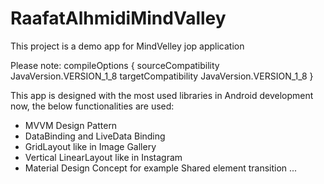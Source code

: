 # RaafatAlhmidiMindValley

This project is a demo app for MindVelley jop application

Please note: compileOptions {
        sourceCompatibility JavaVersion.VERSION_1_8
        targetCompatibility JavaVersion.VERSION_1_8
    }


This app is designed with the most used libraries in Android development now, the below functionalities are used:
- MVVM Design Pattern  
- DataBinding and LiveData Binding 
- GridLayout like in Image Gallery
- Vertical LinearLayout like in Instagram 
- Material Design Concept for example Shared element transition ...

